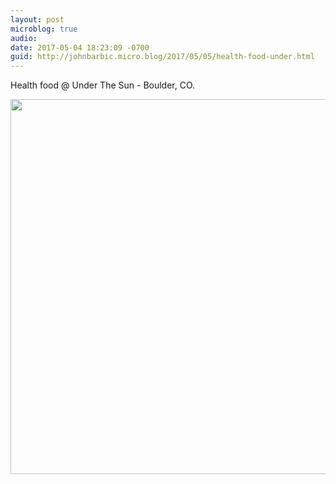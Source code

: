```yaml
---
layout: post
microblog: true
audio: 
date: 2017-05-04 18:23:09 -0700
guid: http://johnbarbic.micro.blog/2017/05/05/health-food-under.html
---
```

Health food @ Under The Sun - Boulder, CO.

<img src="http://johnbarbic.micro.blog/uploads/2017/770fc67d70.jpg" width="600" height="600" style="height: auto" />
